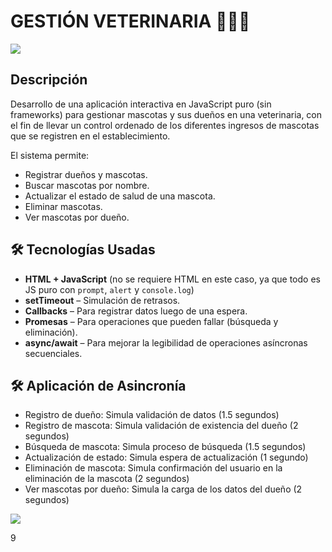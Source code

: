 # GESTIÓN VETERINARIA 🐾🐶🐱

![](https://i.pinimg.com/222x/ed/5f/3a/ed5f3a15d92ba3ac6238a98da42bb01e.jpg)

## Descripción 

Desarrollo de una aplicación interactiva en JavaScript puro (sin frameworks) para gestionar mascotas y sus dueños en una veterinaria, con el fin de llevar un control ordenado de los diferentes ingresos de mascotas que se registren en el establecimiento.

El sistema permite: 

- Registrar dueños y mascotas.
- Buscar mascotas por nombre.
- Actualizar el estado de salud de una mascota.
- Eliminar mascotas.
- Ver mascotas por dueño.

## 🛠️ Tecnologías Usadas

- **HTML + JavaScript** (no se requiere HTML en este caso, ya que todo es JS puro con `prompt`, `alert` y `console.log`)
- **setTimeout** – Simulación de retrasos.
- **Callbacks** – Para registrar datos luego de una espera.
- **Promesas** – Para operaciones que pueden fallar (búsqueda y eliminación).
- **async/await** – Para mejorar la legibilidad de operaciones asíncronas secuenciales.

## 🛠️ Aplicación de Asincronía

- Registro de dueño: Simula validación de datos (1.5 segundos)
- Registro de mascota: Simula validación de existencia del dueño (2 segundos)
- Búsqueda de mascota: Simula proceso de búsqueda (1.5 segundos)
- Actualización de estado: Simula espera de actualización (1 segundo)
- Eliminación de mascota: Simula confirmación del usuario en la eliminación de la mascota (2 segundos)
- Ver mascotas por dueño: Simula la carga de los datos del dueño (2 segundos)

![](https://www.clinicaveterinariaejea.com/wp-content/uploads/2020/03/Equipo-Clinica-Veterinaria-Ejea-1-480x300.jpegg)



9